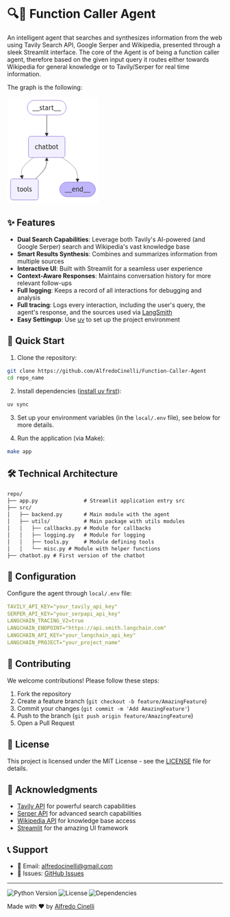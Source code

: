 # 🔍🤖 Function Caller Agent

An intelligent agent that searches and synthesizes information from the web using Tavily Search API, Google Serper and Wikipedia, presented through a sleek Streamlit interface.
The core of the Agent is of being a function caller agent, therefore based on the given input query it routes either towards Wikipedia for general knowledge or to Tavily/Serper for real time information.

The graph is the following:

![Agent Graph](assets/graph.png)

## ✨ Features

- **Dual Search Capabilities**: Leverage both Tavily's AI-powered (and Google Serper) search and Wikipedia's vast knowledge base
- **Smart Results Synthesis**: Combines and summarizes information from multiple sources
- **Interactive UI**: Built with Streamlit for a seamless user experience
- **Context-Aware Responses**: Maintains conversation history for more relevant follow-ups
- **Full logging**: Keeps a record of all interactions for debugging and analysis
- **Full tracing**: Logs every interaction, including the user's query, the agent's response, and the sources used via [LangSmith](https://www.smith.langchain.com)
- **Easy Settingup**: Use [uv](https://docs.astral.sh/uv/) to  set up the project environment

## 🚀 Quick Start

1. Clone the repository:
```bash
git clone https://github.com/AlfredoCinelli/Function-Caller-Agent
cd repo_name
```

2. Install dependencies ([install uv first](https://docs.astral.sh/uv/getting-started/installation/)):
```bash
uv sync
```

3. Set up your environment variables (in the `local/.env` file), see below for more details.

4. Run the application (via Make):
```bash
make app
```

## 🛠️ Technical Architecture

```
repo/
├── app.py               # Streamlit application entry src
├── src/
│   ├── backend.py       # Main module with the agent
│   ├── utils/           # Main package with utils modules
│   │   ├── callbacks.py # Module for callbacks
│   │   ├── logging.py   # Module for logging
│   │   ├── tools.py     # Module defining tools
│   │   └── misc.py # Module with helper functions
├── chatbot.py # First version of the chatbot
```

## 📝 Configuration

Configure the agent through `local/.env` file:

```yaml
TAVILY_API_KEY="your_tavily_api_key"
SERPER_API_KEY="your_serpapi_api_key"
LANGCHAIN_TRACING_V2=true
LANGCHAIN_ENDPOINT="https://api.smith.langchain.com"
LANGCHAIN_API_KEY="your_langchain_api_key"
LANGCHAIN_PROJECT="your_project_name"
```

## 🤝 Contributing

We welcome contributions! Please follow these steps:

1. Fork the repository
2. Create a feature branch (`git checkout -b feature/AmazingFeature`)
3. Commit your changes (`git commit -m 'Add AmazingFeature'`)
4. Push to the branch (`git push origin feature/AmazingFeature`)
5. Open a Pull Request

## 📄 License

This project is licensed under the MIT License - see the [LICENSE](LICENSE) file for details.

## 🙏 Acknowledgments

- [Tavily API](https://tavily.com) for powerful search capabilities
- [Serper API](https://serper.dev) for advanced search capabilities
- [Wikipedia API](https://pypi.org/project/wikipedia/) for knowledge base access
- [Streamlit](https://streamlit.io) for the amazing UI framework

## 📞 Support

- 📧 Email: alfredocinelli@gmail.com
- 🐛 Issues: [GitHub Issues](https://github.com/AlfredoCinelli/Function-Caller-Agent/issues)

---
![Python Version](https://img.shields.io/badge/python-3.12-blue)
![License](https://img.shields.io/badge/license-MIT-green)
![Dependencies](https://img.shields.io/badge/dependencies-up%20to%20date-brightgreen)

Made with ❤️ by [Alfredo Cinelli](https://github.com/alfredocinelli)